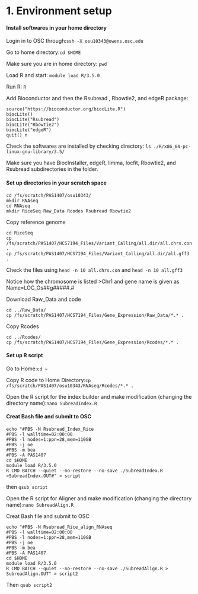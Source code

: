 # 1. Environment setup

#### **Install softwares in your home directory**

Login in to OSC through:```ssh -X osu10343@owens.osc.edu```

Go to home directory:```cd $HOME ```

Make sure you are in home directory: ```pwd ```

Load R and start: ```module load R/3.5.0```

Run R: ```R```

Add Bioconductor and then the Rsubread , Rbowtie2, and edgeR package:

```
source("https://bioconductor.org/biocLite.R")
biocLite()
biocLite("Rsubread")
biocLite("Rbowtie2")
biocLite("edgeR")
quit() n
```
Check the softwares are installed by checking directory: ```ls ./R/x86_64-pc-linux-gnu-library/3.5/```

Make sure you have BiocInstaller, edgeR, limma, locfit, Rbowtie2, and Rsubread subdirectories in the folder.

#### **Set up directories in your scratch space**

```
cd /fs/scratch/PAS1407/osu10343/
mkdir RNAseq
cd RNAseq
mkdir RiceSeq Raw_Data Rcodes Rsubread Rbowtie2
```

Copy reference genome

```
cd RiceSeq
cp /fs/scratch/PAS1407/HCS7194_Files/Variant_Calling/all.dir/all.chrs.con .
cp /fs/scratch/PAS1407/HCS7194_Files/Variant_Calling/all.dir/all.gff3 .
```

Check the files using ```head -n 10 all.chrs.con``` and ```head -n 10 all.gff3``` 

Notice how the chromosome is listed >Chr1 and gene name is given as Name=LOC_Os##g#####.#

Download Raw_Data and code

```
cd ../Raw_Data/
cp /fs/scratch/PAS1407/HCS7194_Files/Gene_Expression/Raw_Data/*.* .
```

Copy Rcodes

```
cd ../Rcodes/
cp /fs/scratch/PAS1407/HCS7194_Files/Gene_Expression/Rcodes/*.* .
```

#### **Set up R script**

Go to Home:```cd ~```

Copy R code to Home Directory:```cp /fs/scratch/PAS1407/osu10343/RNAseq/Rcodes/*.* .```

Open the R script for the index builder and make modification (changing the directory name):```nano SubreadIndex.R```

#### **Creat Bash file and submit to OSC**

```
echo "#PBS -N Rsubread_Index_Rice
#PBS -l walltime=02:00:00
#PBS -l nodes=1:ppn=28,mem=110GB
#PBS -j oe
#PBS -m bea
#PBS -A PAS1407
cd $HOME
module load R/3.5.0
R CMD BATCH --quiet --no-restore --no-save ./SubreadIndex.R >SubreadIndex.OUT#" > script
```

then ```qsub script```

Open the R script for Aligner and make modification (changing the directory name):```nano SubreadAlign.R```

Creat Bash file and submit to OSC

```
echo "#PBS -N Rsubread_Rice_align_RNAseq
#PBS -l walltime=02:00:00
#PBS -l nodes=1:ppn=28,mem=110GB
#PBS -j oe
#PBS -m bea
#PBS -A PAS1407
cd $HOME
module load R/3.5.0
R CMD BATCH --quiet --no-restore --no-save ./SubreadAlign.R > SubreadAlign.OUT" > script2
```

Then ```qsub script2```
